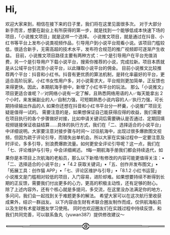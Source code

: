 # Hi,

欢迎大家来到，相信在接下来的日子里，我们将在这里见面很多次。
对于大部分新手而言，想要在副业上有所获得的第一步，就是找到一个能够低成本快速下场的项目，「小说推文项目」就是这样一个选择。
小说推文项目，就是通过在抖音、小红书等平台上发布小说类视频作品，引导用户到小说平台观看小说。该项目门槛较低，很适合新手，无需高超的技术水平，发布符合规范的推广视频即可逐渐产生收益。
目前，小说推文项目路径主要有两种方式：一个是引导用户在平台充值消费，另一个是引导用户下载小说平台，搜索你推荐的小说，完成拉新。项目本质就是从公域平台引流至小说平台，以此赚取小说平台的佣金。
目前小说推文比较推荐两个平台：抖音和小红书。抖音有更优质的算法机制，是转化率最好的平台，更适合高阶玩家。小红书女性用户多，对小说需求大，平台规则更加简单，正反馈也来得更快。因此，本期航海手册中，新增了小红书平台的玩法。
那么「小说推文」项目更适合谁呢？✅对网络小说有一定了解，且熟悉网络用语的人✅每天能拿出 2 个小时，来发展副业的人✅自制力强，可短期熟悉小说内容的人✅执行力强，可长期持续输出作品的人
如果你还想在抖音和小红书平台分一杯羹，小说推广项目无疑是值得一试的。
需要注意的是，如果想保证自己能获得应得的收益，我们需要在项目执行的各个步骤做好对接，比如申请关键词后需要确认是否通过、定期回填视频链接保证收益结算……具体的执行方式，我们在「二、选择适合的小说平台」中详细说明。大家要注意对接步骤与时间～
过往航海中，出现过很多爆款图文视频，但因为疏于评论引导，而错失出单机会。所以大家在实操过程中一定要注意及时评论，多多引导，别浪费爆款流量。如何更安全评论引导呢？这一点，我们在「七、评论维护与引导」中会详细阐述。
❗️每一期航海手册我们都会持续迭代，如果你是本项目上次航海的老船员，那么以下新增/有修改的内容可能更值得关注：•「二、选择适合的小说平台」•「4.2 获取关键词」•「五、创作并发布图文」•「拓展工具：创作猫 APP」•「七、评论区维护与引导」•「8.1.2 小红书运营」
小说推文是门槛相对较低的项目，入门容易，进阶却难。如果想要持续不断得到长期的正反馈，需要我们付出更多的心力，更高的积极主动性，还有足够的耐心。
除了上述内容外，还有个核心就是多提问，多交流，在这里没办法满足你的地方，多问问，我们会一起找到关于难题更多的解法。
希望大家可以在这次航行里收获成果外，结识一群战友。
以下内容由生财有术联合圈友制作而成，仅供航海船员以及生财有术星球圈友学习使用。 同时也欢迎圈友们在实践过程中持续反馈，和我们共同完善，可以联系鱼丸（yuwan387）提供修改建议～

![](img/8cd4882c394e0a215918dd25d4aa188b.png)